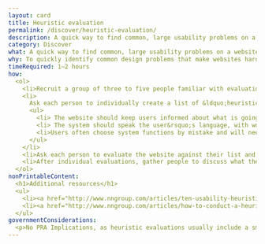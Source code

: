 ```yaml
---
layout: card
title: Heuristic evaluation
permalink: /discover/heuristic-evaluation/
description: A quick way to find common, large usability problems on a website.
category: Discover
what: A quick way to find common, large usability problems on a website.
why: To quickly identify common design problems that make websites hard to use without conducting more involved user research.
timeRequired: 1–2 hours
how:
  <ol>
    <li>Recruit a group of three to five people familiar with evaluation methods. These people are not necessarily designers, but are familiar with common usability best practices. They are usually not users.</li>  
    <li>
      Ask each person to individually create a list of &ldquo;heuristics&rdquo; or general usability best practices. Examples of heuristics from Nielsen&rsquo;s &ldquo;10 Usability Heuristics for User Interface Design&rdquo; include&#58;
      <ul>
        <li> The website should keep users informed about what is going on, through appropriate feedback within reasonable time.</li>
        <li> The system should speak the user&rsquo;s language, with words, phrases and concepts familiar to the user, rather than system-oriented terms.</li>
        <li>Users often choose system functions by mistake and will need a clearly marked &ldquo;emergency exit&rdquo; to leave the unwanted state without having to go through an extended dialogue.</li>
      </ul>
    </li>
    <li>Ask each person to evaluate the website against their list and write down possible problems.</li>
    <li>After individual evaluations, gather people to discuss what they found and prioritize potential problems.</li>
  </ol>
nonPrintableContent:
  <h1>Additional resources</h1>
  <ul>
    <li><a href="http://www.nngroup.com/articles/ten-usability-heuristics/">&ldquo;10 Usability Heuristics for User Interface Design.&rdquo;</a> Jakob Nielsen.</li>
    <li><a href="http://www.nngroup.com/articles/how-to-conduct-a-heuristic-evaluation/">&ldquo;How to Conduct a Heuristic Evaluation.&rdquo;</a> Jakob Nielsen.</li>
  </ul>
governmentConsiderations:
  <p>No PRA Implications, as heuristic evaluations usually include a small number of evaluators. If conducted with nine or fewer members of the public, the PRA does not apply, 5 CFR 1320.5(c)4. If participants are employees, the PRA does not apply. See the methods for <a href="/fundamentals/recruiting/">Recruiting</a> and <a href="/fundamentals/privacy"/>Privacy</a> for more tips on taking input from the public.</p>
---
```

